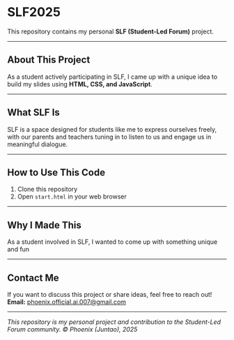 # SLF2025

This repository contains my personal **SLF (Student-Led Forum)** project.

---

## About This Project

As a student actively participating in SLF, I came up with a unique idea to build my slides using **HTML, CSS, and JavaScript**. 

---

## What SLF Is

SLF is a space designed for students like me to express ourselves freely, with our parents and teachers tuning in to listen to us and engage us in meaningful dialogue.

---

## How to Use This Code

1. Clone this repository  
2. Open `start.html` in your web browser 

---

## Why I Made This

As a student involved in SLF, I wanted to come up with something unique and fun

---

## Contact Me

If you want to discuss this project or share ideas, feel free to reach out!  
**Email:** phoenix.official.ai.007@gmail.com

---

*This repository is my personal project and contribution to the Student-Led Forum community.*
*© Phoenix (Juntao), 2025*

